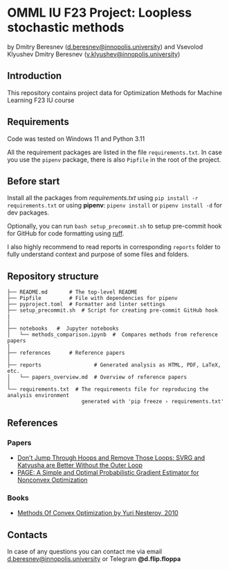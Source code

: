 # OMML IU F23 Project: Loopless stochastic methods

by Dmitry Beresnev (<d.beresnev@innopolis.university>)
and Vsevolod Klyushev Dmitry Beresnev (<v.klyushev@innopolis.university>)

## Introduction

This repository contains project data for Optimization Methods for Machine Learning F23 IU course

## Requirements

Code was tested on Windows 11 and Python 3.11

All the requirement packages are listed in the file `requirements.txt`. In case you use the `pipenv` package, there is also `Pipfile` in the root of the project.

## Before start

Install all the packages from _requirements.txt_ using `pip install -r requirements.txt` or using **pipenv**: `pipenv install` or `pipenv install -d` for dev packages.

Optionally, you can run `bash setup_precommit.sh` to setup pre-commit hook for GitHub for code formatting using [ruff](https://docs.astral.sh/ruff/).

I also highly recommend to read reports in corresponding `reports` folder to fully understand context and purpose of some files and folders.

## Repository structure

```text
├── README.md       # The top-level README
├── Pipfile         # File with dependencies for pipenv
├── pyproject.toml  # Formatter and linter settings
├── setup_precommit.sh  # Script for creating pre-commit GitHub hook
|
│
├── notebooks   #  Jupyter notebooks
│   └── methods_comparison.ipynb  #  Compares methods from reference papers
│
├── references      # Reference papers
│
├── reports                 # Generated analysis as HTML, PDF, LaTeX, etc.
│   └── papers_overview.md  # Overview of reference papers
│
└── requirements.txt  # The requirements file for reproducing the analysis environment
                        generated with 'pip freeze › requirements.txt'
```

## References

### Papers

- [Don’t Jump Through Hoops and Remove Those Loops: SVRG and Katyusha are Better Without the Outer Loop](https://proceedings.mlr.press/v117/kovalev20a.html)
- [PAGE: A Simple and Optimal Probabilistic Gradient Estimator for Nonconvex Optimization](https://proceedings.mlr.press/v139/li21a.html)

### Books

- [Methods Of Convex Optimization by Yuri Nesterov, 2010](https://mipt.ru/dcam/upload/abb/nesterovfinal-arpgzk47dcy.pdf)

## Contacts

In case of any questions you can contact me via email <d.beresnev@innopolis.university> or Telegram **@d.flip.floppa**
